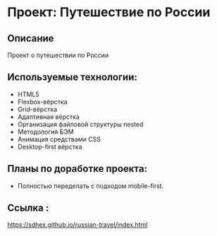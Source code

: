 # Проект: Путешествие по России

## Описание
Проект о путешествии по России

## Используемые технологии:
* HTML5
* Flexbox-вёрстка
* Grid-вёрстка
* Адаптивная вёрстка
* Организация файловой структуры nested
* Методология БЭМ
* Анимация средствами CSS
* Desktop-first вёрстка

## Планы по доработке проекта:
* Полностью переделать с подходом mobile-first.

## Ссылка :
https://sdhex.github.io/russian-travel/index.html
